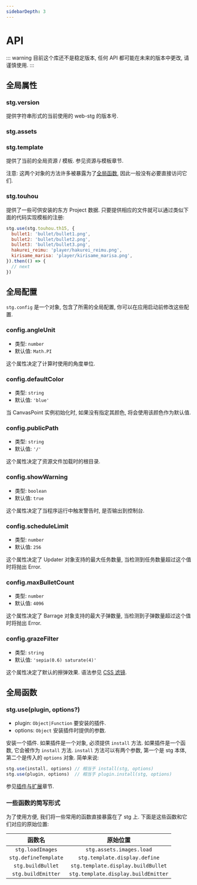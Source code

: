 ```yaml
---
sidebarDepth: 3
---
```


# API

::: warning
目前这个库还不是稳定版本, 任何 API 都可能在未来的版本中更改, 请谨慎使用.
:::

## 全局属性

### stg.version

提供字符串形式的当前使用的 web-stg 的版本号.

### stg.assets
### stg.template

提供了当前的全局资源 / 模板. 参见资源与模板章节. 

注意: 这两个对象的方法许多被暴露为了[全局函数](#一些函数的简写形式), 因此一般没有必要直接访问它们.

### stg.touhou

提供了一些可供安装的东方 Project 数据. 只要提供相应的文件就可以通过类似下面的代码实现模板的注册:

```js
stg.use(stg.touhou.th15, {
  bullet1: 'bullet/bullet1.png',
  bullet2: 'bullet/bullet2.png',
  bullet3: 'bullet/bullet3.png',
  hakurei_reimu: 'player/hakurei_reimu.png',
  kirisame_marisa: 'player/kirisame_marisa.png',
}).then(() => {
  // next
})
```

## 全局配置

`stg.config` 是一个对象, 包含了所需的全局配置, 你可以在应用启动前修改这些配置.

### config.angleUnit

- 类型: `number`
- 默认值: `Math.PI`

这个属性决定了计算时使用的角度单位.

### config.defaultColor

- 类型: `string`
- 默认值: `'blue'`

当 CanvasPoint 实例初始化时, 如果没有指定其颜色, 将会使用该颜色作为默认值.

### config.publicPath

- 类型: `string`
- 默认值: `'/'`

这个属性决定了资源文件加载时的根目录.

### config.showWarning

- 类型: `boolean`
- 默认值: `true`

这个属性决定了当程序运行中触发警告时, 是否输出到控制台.

### config.scheduleLimit

- 类型: `number`
- 默认值: `256`

这个属性决定了 Updater 对象支持的最大任务数量, 当检测到任务数量超过这个值时将抛出 Error.

### config.maxBulletCount

- 类型: `number`
- 默认值: `4096`

这个属性决定了 Barrage 对象支持的最大子弹数量, 当检测到子弹数量超过这个值时将抛出 Error.

### config.grazeFilter

- 类型: `string`
- 默认值: `'sepia(0.6) saturate(4)'`

这个属性决定了默认的擦弹效果. 语法参见 [CSS 滤镜](https://developer.mozilla.org/zh-CN/docs/Web/CSS/filter).

## 全局函数

### stg.use(plugin, options?)

- plugin: `Object|Function` 要安装的插件.
- options: `Object` 安装插件时提供的参数.

安装一个插件. 如果插件是一个对象, 必须提供 `install` 方法. 如果插件是一个函数, 它会被作为 `install` 方法. `install` 方法可以有两个参数, 第一个是 stg 本体, 第二个是传入的 `options` 对象. 简单来说:

```js
stg.use(install, options) // 相当于 install(stg, options)
stg.use(plugin, options)  // 相当于 plugin.install(stg, options)
```

参见[插件与扩展](../guide/plugin-and-extension.md)章节.

### 一些函数的简写形式

为了使用方便, 我们将一些常用的函数直接暴露在了 stg 上. 下面是这些函数和它们对应的原始位置:

| 函数名 | 原始位置 |
|:-:|:-:|
| `stg.loadImages` | `stg.assets.images.load` |
| `stg.defineTemplate` | `stg.template.display.define` |
| `stg.buildBullet` | `stg.template.display.buildBullet` |
| `stg.buildEmitter` | `stg.template.display.buildEmitter` |
